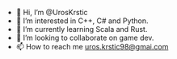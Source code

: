 - 👋 Hi, I’m @UrosKrstic
- 👀 I’m interested in C++, C# and Python.
- 🌱 I’m currently learning Scala and Rust.
- 💞️ I’m looking to collaborate on game dev.
- 📫 How to reach me uros.krstic98@gmai.com

<!---
UrosKrstic/UrosKrstic is a ✨ special ✨ repository because its `README.md` (this file) appears on your GitHub profile.
You can click the Preview link to take a look at your changes.
--->
